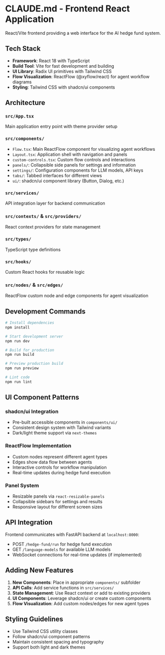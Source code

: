 # CLAUDE.md - Frontend React Application

React/Vite frontend providing a web interface for the AI hedge fund system.

## Tech Stack

- **Framework**: React 18 with TypeScript
- **Build Tool**: Vite for fast development and building  
- **UI Library**: Radix UI primitives with Tailwind CSS
- **Flow Visualization**: ReactFlow (@xyflow/react) for agent workflow diagrams
- **Styling**: Tailwind CSS with shadcn/ui components

## Architecture

### `src/App.tsx`
Main application entry point with theme provider setup

### `src/components/`
- `Flow.tsx`: Main ReactFlow component for visualizing agent workflows
- `Layout.tsx`: Application shell with navigation and panels
- `custom-controls.tsx`: Custom flow controls and interactions
- `panels/`: Collapsible side panels for settings and information
- `settings/`: Configuration components for LLM models, API keys
- `tabs/`: Tabbed interfaces for different views
- `ui/`: shadcn/ui component library (Button, Dialog, etc.)

### `src/services/`
API integration layer for backend communication

### `src/contexts/` & `src/providers/`
React context providers for state management

### `src/types/`
TypeScript type definitions

### `src/hooks/`
Custom React hooks for reusable logic

### `src/nodes/` & `src/edges/`
ReactFlow custom node and edge components for agent visualization

## Development Commands

```bash
# Install dependencies
npm install

# Start development server
npm run dev

# Build for production
npm run build

# Preview production build
npm run preview

# Lint code
npm run lint
```

## UI Component Patterns

### shadcn/ui Integration
- Pre-built accessible components in `components/ui/`
- Consistent design system with Tailwind variants
- Dark/light theme support via `next-themes`

### ReactFlow Implementation
- Custom nodes represent different agent types
- Edges show data flow between agents
- Interactive controls for workflow manipulation
- Real-time updates during hedge fund execution

### Panel System
- Resizable panels via `react-resizable-panels`
- Collapsible sidebars for settings and results
- Responsive layout for different screen sizes

## API Integration

Frontend communicates with FastAPI backend at `localhost:8000`:
- POST `/hedge-fund/run` for hedge fund execution
- GET `/language-models` for available LLM models
- WebSocket connections for real-time updates (if implemented)

## Adding New Features

1. **New Components**: Place in appropriate `components/` subfolder
2. **API Calls**: Add service functions in `src/services/`
3. **State Management**: Use React context or add to existing providers  
4. **UI Components**: Leverage shadcn/ui or create custom components
5. **Flow Visualization**: Add custom nodes/edges for new agent types

## Styling Guidelines

- Use Tailwind CSS utility classes
- Follow shadcn/ui component patterns
- Maintain consistent spacing and typography
- Support both light and dark themes